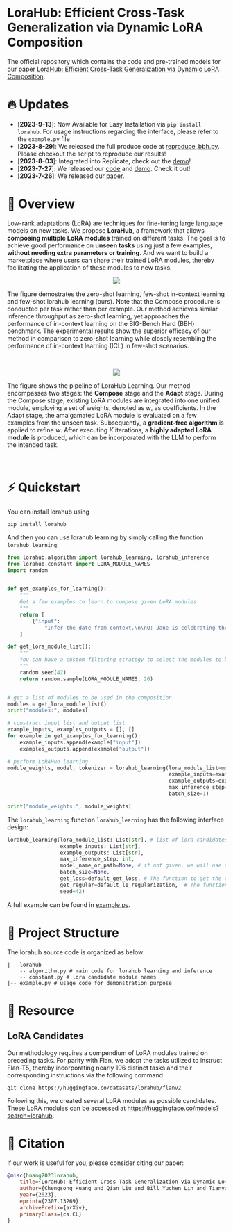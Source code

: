 # LoraHub: Efficient Cross-Task Generalization via Dynamic LoRA Composition

The official repository which contains the code and pre-trained models for our paper [LoraHub: Efficient Cross-Task Generalization via Dynamic LoRA Composition](https://arxiv.org/abs/2307.13269).


# 🔥 Updates
- [**2023-9-13**]: Now Available for Easy Installation via `pip install lorahub`. For usage instructions regarding the interface, please refer to the `example.py` file
- [**2023-8-29**]: We released the full produce code at [reproduce_bbh.py](reproduce_bbh.py). Please checkout the script to reproduce our results!
- [**2023-8-03**]: Integrated into Replicate, check out the [demo](https://replicate.com/cjwbw/lorahub)!
- [**2023-7-27**]: We released our [code](https://github.com/sail-sg/lorahub) and [demo](https://huggingface.co/spaces/sail/lorahub). Check it out!
- [**2023-7-26**]: We released our [paper](https://arxiv.org/abs/2307.13269).


# 🏴󠁶󠁵󠁭󠁡󠁰󠁿 Overview

Low-rank adaptations (LoRA) are techniques for fine-tuning large language models on new tasks. We propose **LoraHub**, a framework that allows **composing multiple LoRA modules** trained on different tasks. The goal is to achieve good performance on **unseen tasks** using just a few examples, **without needing extra parameters or training**. And we want to build a marketplace where users can share their trained LoRA modules, thereby facilitating the application of these modules to new tasks.

<figure style="text-align:center">
  <img src="./figure/overview.jpg">
</figure>

The figure demostrates the zero-shot learning, few-shot in-context learning and few-shot lorahub learning (ours). Note that the Compose procedure is conducted per task rather than per example. Our method achieves similar inference throughput as zero-shot learning, yet approaches the performance of in-context learning on the BIG-Bench Hard (BBH) benchmark. The experimental results show the superior efficacy of our method in comparison to zero-shot learning while closely resembling the performance of in-context learning (ICL) in few-shot scenarios.

<br>

<figure style="text-align:center">
  <img src="./figure/pipeline.jpg">
</figure>

The figure shows the pipeline of LoraHub Learning. Our method encompasses two stages: the <strong>Compose</strong> stage and the <strong>Adapt</strong> stage. During the Compose stage, existing LoRA modules are integrated into one unified module, employing a set of weights, denoted as <em>w</em>, as coefficients. In the Adapt stage, the amalgamated LoRA module is evaluated on a few examples from the unseen task. Subsequently, a <strong>gradient-free algorithm</strong> is applied to refine <em>w</em>. After executing <em>K</em> iterations, a <strong>highly adapted LoRA module</strong> is produced, which can be incorporated with the LLM to perform the intended task.

<br>


# ⚡️ Quickstart

You can install lorahub using

```shell
pip install lorahub
```

And then you can use lorahub learning by simply calling the function `lorahub_learning`:

``` python
from lorahub.algorithm import lorahub_learning, lorahub_inference
from lorahub.constant import LORA_MODULE_NAMES
import random


def get_examples_for_learning():
    """
    Get a few examples to learn to compose given LoRA modules
    """
    return [
        {"input":
            "Infer the date from context.\n\nQ: Jane is celebrating the last day of Jan 2012. What is the date tomorrow in MM/DD/YYYY?\nOptions:\n(A) 02/02/2012\n(B) 02/15/2012\n(C) 01/25/2012\n(D) 04/22/2012\n(E) 02/01/2012\n(F) 02/11/2012\nA:", "output": "(E)"}
    ]

def get_lora_module_list():
    """
    You can have a custom filtering strategy to select the modules to be used in the composition. Here we randomly select 20 modules.
    """
    random.seed(42)
    return random.sample(LORA_MODULE_NAMES, 20)


# get a list of modules to be used in the composition
modules = get_lora_module_list()
print("modules:", modules)

# construct input list and output list
example_inputs, examples_outputs = [], []
for example in get_examples_for_learning():
    example_inputs.append(example["input"])
    examples_outputs.append(example["output"])

# perform LoRAHub learning
module_weights, model, tokenizer = lorahub_learning(lora_module_list=modules,
                                                    example_inputs=example_inputs,
                                                    example_outputs=examples_outputs,
                                                    max_inference_step=40,
                                                    batch_size=1)

print("module_weights:", module_weights)
```

The `lorahub_learning` function `lorahub_learning` has the following interface design:

```python
lorahub_learning(lora_module_list: List[str], # list of lora candidates
                 example_inputs: List[str],
                 example_outputs: List[str],
                 max_inference_step: int, 
                 model_name_or_path=None, # if not given, we will use the model_name_or_path in lora config
                 batch_size=None, 
                 get_loss=default_get_loss, # The function to get the objective for optimiztion, use loss as default (can be changed to something like acc. or similarity)
                 get_regular=default_l1_regularization,  # The function to get regularization term for the weight, use 0.05*|w_i| as default
                 seed=42)
```

A full example can be found in [example.py](example.py).

# 🌲 Project Structure

The lorahub source code is organized as below:

``` shell
|-- lorahub
    -- algorithm.py # main code for lorahub learning and inference
    -- constant.py # lora candidate module names
|-- example.py # usage code for demonstration purpose
```


# 🏰 Resource

## LoRA Candidates

Our methodology requires a compendium of LoRA modules trained on preceding tasks. For parity with Flan, we adopt the tasks utilized to instruct Flan-T5, thereby incorporating nearly 196 distinct tasks and their corresponding instructions via the following command

```
git clone https://huggingface.co/datasets/lorahub/flanv2
```

Following this, we created several LoRA modules as possible candidates. These LoRA modules can be accessed at https://huggingface.co/models?search=lorahub.

# 💬 Citation

If our work is useful for you, please consider citing our paper:

```bibtex
@misc{huang2023lorahub,
    title={LoraHub: Efficient Cross-Task Generalization via Dynamic LoRA Composition}, 
    author={Chengsong Huang and Qian Liu and Bill Yuchen Lin and Tianyu Pang and Chao Du and Min Lin},
    year={2023},
    eprint={2307.13269},
    archivePrefix={arXiv},
    primaryClass={cs.CL}
}
```
